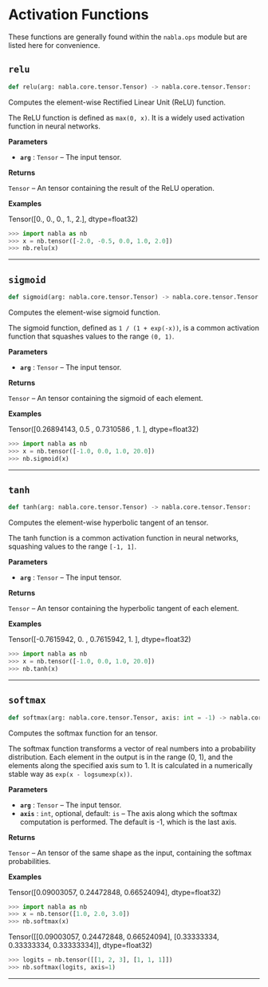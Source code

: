 # Activation Functions

These functions are generally found within the `nabla.ops` module but are listed here for convenience.

## `relu`

```python
def relu(arg: nabla.core.tensor.Tensor) -> nabla.core.tensor.Tensor:
```
Computes the element-wise Rectified Linear Unit (ReLU) function.

The ReLU function is defined as `max(0, x)`. It is a widely used
activation function in neural networks.

**Parameters**

- **`arg`** : `Tensor` – The input tensor.

**Returns**

`Tensor` – An tensor containing the result of the ReLU operation.

**Examples**

Tensor([0., 0., 0., 1., 2.], dtype=float32)
```python
>>> import nabla as nb
>>> x = nb.tensor([-2.0, -0.5, 0.0, 1.0, 2.0])
>>> nb.relu(x)
```


---
## `sigmoid`

```python
def sigmoid(arg: nabla.core.tensor.Tensor) -> nabla.core.tensor.Tensor:
```
Computes the element-wise sigmoid function.

The sigmoid function, defined as `1 / (1 + exp(-x))`, is a common
activation function that squashes values to the range `(0, 1)`.

**Parameters**

- **`arg`** : `Tensor` – The input tensor.

**Returns**

`Tensor` – An tensor containing the sigmoid of each element.

**Examples**

Tensor([0.26894143, 0.5       , 0.7310586 , 1.        ], dtype=float32)
```python
>>> import nabla as nb
>>> x = nb.tensor([-1.0, 0.0, 1.0, 20.0])
>>> nb.sigmoid(x)
```


---
## `tanh`

```python
def tanh(arg: nabla.core.tensor.Tensor) -> nabla.core.tensor.Tensor:
```
Computes the element-wise hyperbolic tangent of an tensor.

The tanh function is a common activation function in neural networks,
squashing values to the range `[-1, 1]`.

**Parameters**

- **`arg`** : `Tensor` – The input tensor.

**Returns**

`Tensor` – An tensor containing the hyperbolic tangent of each element.

**Examples**

Tensor([-0.7615942,  0.       ,  0.7615942,  1.       ], dtype=float32)
```python
>>> import nabla as nb
>>> x = nb.tensor([-1.0, 0.0, 1.0, 20.0])
>>> nb.tanh(x)
```


---
## `softmax`

```python
def softmax(arg: nabla.core.tensor.Tensor, axis: int = -1) -> nabla.core.tensor.Tensor:
```
Computes the softmax function for an tensor.

The softmax function transforms a vector of real numbers into a probability
distribution. Each element in the output is in the range (0, 1), and the
elements along the specified axis sum to 1. It is calculated in a
numerically stable way as `exp(x - logsumexp(x))`.

**Parameters**

- **`arg`** : `Tensor` – The input tensor.
- **`axis`** : `int`, optional, default: `is` – The axis along which the softmax computation is performed. The default
is -1, which is the last axis.

**Returns**

`Tensor` – An tensor of the same shape as the input, containing the softmax
probabilities.

**Examples**

Tensor([0.09003057, 0.24472848, 0.66524094], dtype=float32)

```python
>>> import nabla as nb
>>> x = nb.tensor([1.0, 2.0, 3.0])
>>> nb.softmax(x)
```

Tensor([[0.09003057, 0.24472848, 0.66524094],
       [0.33333334, 0.33333334, 0.33333334]], dtype=float32)
```python
>>> logits = nb.tensor([[1, 2, 3], [1, 1, 1]])
>>> nb.softmax(logits, axis=1)
```


---
